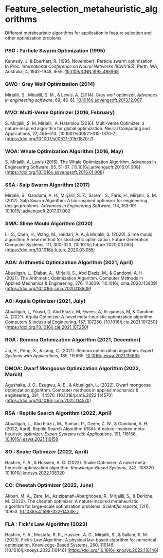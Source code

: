 # Feature_selection_metaheuristic_algorithms
 Different metaheuristic algorithms for application in feature selection and other optimization problems

### PSO : Particle Swarm Optimization (1995)
Kennedy, J. & Eberhart, R. (1995, November). Particle swarm optimization. In _Proc. International Conference on Neural Networks (ICNN'95)_, Perth, WA, Australia, 4, 1942-1948, IEEE. [10.1109/ICNN.1995.488968](https://doi.org/10.1109/ICNN.1995.488968)

### GWO : Grey Wolf Optimization (2014)
Mirjalili, S., Mirjalili, S. M., & Lewis, A. (2014). Grey wolf optimizer. _Advances in engineering software_, 69, 46-61. [10.1016/j.advengsoft.2013.12.007](https://doi.org/10.1016/j.advengsoft.2013.12.007) 

### MVO: Multi-Verse Optimizer (2016, February)
S. Mirjalili, S. M. Mirjalili, A. Hatamlou (2016). Multi-Verse Optimizer: a nature-inspired algorithm for global optimization. Neural Computing and Applications, 27, 495–513. [10.1007/s00521-015-1870-7] (https://doi.org/10.1007/s00521-015-1870-7)

### WOA: Whale Optimization Algorithm (2016, May)
S. Mirjalili, A. Lewis (2016). The Whale Optimization Algorithm. Advances in Engineering Software, 95, 51-67. [10.1016/j.advengsoft.2016.01.008] (https://doi.org/10.1016/j.advengsoft.2016.01.008)

### SSA : Salp Swarm Algorithm (2017)
Mirjalili, S., Gandomi, A. H., Mirjalili, S. Z., Saremi, S., Faris, H., Mirjalili, S. M. (2017). Salp Swarm Algorithm: A bio-inspired optimizer for engineering design problems. _Advances in Engineering Software_, 114, 163-191. [10.1016/j.advengsoft.2017.07.002](https://doi.org/10.1016/j.advengsoft.2017.07.002)

### SMA: Slime Mould Algorithm (2020)
Li, S., Chen, H., Wang, M., Heidari, A. A.,& Mirjalili, S. (2020). Slime mould algorithm: A new method for stochastic optimization. Future Generation Computer Systems, 111, 300-323. [10.1016/j.future.2020.03.055] (https://doi.org/10.1016/j.future.2020.03.055)

### AOA: Arithmetic Optimization Algorithm (2021, April)
Abualigah, L., Diabat, A., Mirjalili, S., Abd Elaziz, M., & Gandomi, A. H. (2021). The Arithmetic Optimization Algorithm. Computer Methods in Applied Mechanics & Engineering, 376, 113609. [10.1016/j.cma.2020.113609] (https://doi.org/10.1016/j.cma.2020.113609)

### AO: Aquila Optimizer (2021, July)
Abualigah, L, Yousri, D, Abd Elaziz, M, Ewees, A, Al-qaness, M, & Gandomi, A. (2021). Aquila Optimizer: A novel meta-heuristic optimization algorithm. Computers & Industrial Engineering, 157, 107250. [10.1016/j.cie.2021.107250] (https://doi.org/10.1016/j.cie.2021.107250)

### ROA : Remora Optimization Algorithm (2021, December)
Jia, H., Peng, X., & Lang, C. (2021). Remora optimization algorithm. _Expert Systems with Applications_, 185, 115665. [10.1016/j.eswa.2021.115665](https://doi.org/10.1016/j.eswa.2021.115665)

### DMOA: Dwarf Mongoose Optimization Algorithm (2022, March)
Agushaka, J. O., Ezugwu, A. E., & Abualigah, L. (2022). Dwarf mongoose optimization algorithm. Computer methods in applied mechanics & engineering, 391, 114570. [10.1016/j.cma.2022.114570] (https://doi.org/10.1016/j.cma.2022.114570)

### RSA : Reptile Search Algorithm (2022, April)
Abualigah, L., Abd Elaziz, M., Sumari, P., Geem, Z. W., & Gandomi, A. H. (2022, April). Reptile Search Algorithm (RSA): A nature-inspired meta-heuristic optimizer. _Expert Systems with Applications_, 191, 116158. [10.1016/j.eswa.2021.116158](https://doi.org/10.1016/j.eswa.2021.116158) 

### SO : Snake Optimizer (2022, April)
Hashim, F. A., & Hussien, A. G. (2022). Snake Optimizer: A novel meta-heuristic optimization algorithm. _Knowledge-Based Systems_, 242, 108320. [10.1016/j.knosys.2022.108320](https://doi.org/10.1016/j.knosys.2022.108320) 

### CO: Cheetah Optimizer (2022, June)
Akbari, M. A., Zare, M., Azizipanah-Abarghooee, R., Mirjalili, S., & Deriche, M. (2022). The cheetah optimizer: A nature-inspired metaheuristic algorithm for large-scale optimization problems. _Scientific reports_, 12(1), 10953. [10.1038/s41598-022-14338-z](https://doi.org/10.1038/s41598-022-14338-z) 

### FLA : Fick's Law Algorithm (2023)
Hashim, F. A., Mostafa, R. R., Hussien, A. G., Mirjalili, S., & Sallam, K. M. (2023). Fick’s Law Algorithm: A physical law-based algorithm for numerical optimization. Knowledge-Based Systems, 260, 110146. [10.1016/j.knosys.2022.110146] (https://doi.org/10.1016/j.knosys.2022.110146)

